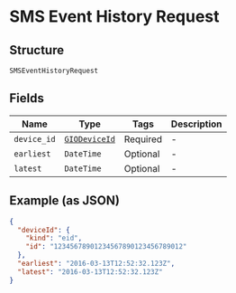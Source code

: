 
# SMS Event History Request

## Structure

`SMSEventHistoryRequest`

## Fields

| Name | Type | Tags | Description |
|  --- | --- | --- | --- |
| `device_id` | [`GIODeviceId`](../../doc/models/gio-device-id.md) | Required | - |
| `earliest` | `DateTime` | Optional | - |
| `latest` | `DateTime` | Optional | - |

## Example (as JSON)

```json
{
  "deviceId": {
    "kind": "eid",
    "id": "12345678901234567890123456789012"
  },
  "earliest": "2016-03-13T12:52:32.123Z",
  "latest": "2016-03-13T12:52:32.123Z"
}
```

